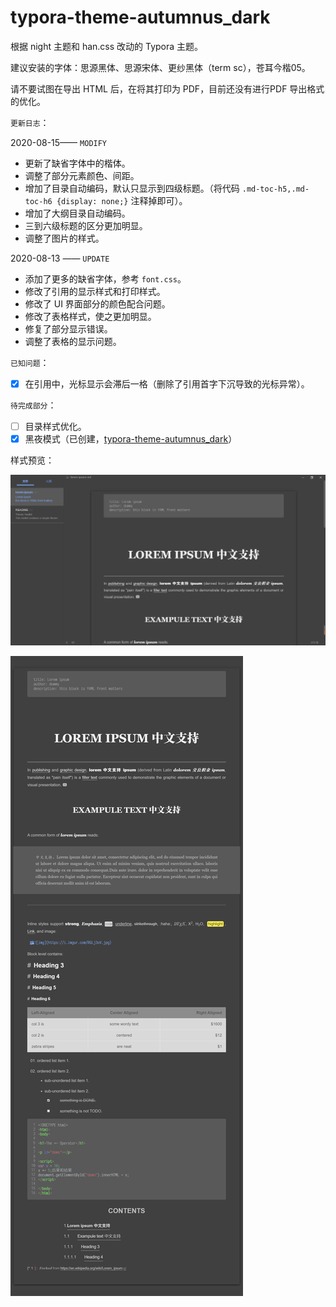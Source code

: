 # typora-theme-autumnus_dark

根据 night 主题和 han.css 改动的 Typora 主题。

建议安装的字体：思源黑体、思源宋体、更纱黑体（term sc），苍耳今楷05。

请不要试图在导出 HTML 后，在将其打印为 PDF，目前还没有进行PDF 导出格式的优化。

`更新日志`：

2020-08-15—— `MODIFY`  

+ 更新了缺省字体中的楷体。
+ 调整了部分元素颜色、间距。
+ 增加了目录自动编码，默认只显示到四级标题。（将代码 `.md-toc-h5,.md-toc-h6 {display: none;}` 注释掉即可）。
+ 增加了大纲目录自动编码。
+ 三到六级标题的区分更加明显。
+ 调整了图片的样式。

2020-08-13 —— `UPDATE`  

+ 添加了更多的缺省字体，参考 `font.css`。
+ 修改了引用的显示样式和打印样式。
+ 修改了 UI 界面部分的颜色配合问题。
+ 修改了表格样式，使之更加明显。
+ 修复了部分显示错误。
+ 调整了表格的显示问题。

`已知问题`：

- [x] 在引用中，光标显示会滞后一格（删除了引用首字下沉导致的光标异常）。

`待完成部分`：

- [ ] 目录样式优化。
- [x] 黑夜模式（已创建，[typora-theme-autumnus_dark](https://github.com/Soanguy/typora-theme-autumnus_dark)）

样式预览：

![](Review/UI.png)

![](Review/review.png)